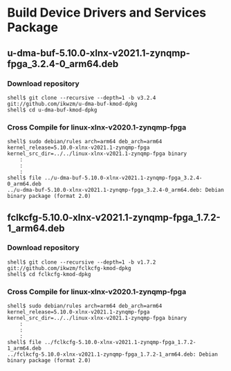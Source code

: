 Build Device Drivers and Services Package
====================================================================================

u-dma-buf-5.10.0-xlnx-v2021.1-zynqmp-fpga_3.2.4-0_arm64.deb
------------------------------------------------------------------------------------

### Download repository

```console
shell$ git clone --recursive --depth=1 -b v3.2.4 git://github.com/ikwzm/u-dma-buf-kmod-dpkg
shell$ cd u-dma-buf-kmod-dpkg
```

### Cross Compile for linux-xlnx-v2020.1-zynqmp-fpga

```console
shell$ sudo debian/rules arch=arm64 deb_arch=arm64 kernel_release=5.10.0-xlnx-v2021.1-zynqmp-fpga kernel_src_dir=../../linux-xlnx-v2021.1-zynqmp-fpga binary
    :
    :
    :
shell$ file ../u-dma-buf-5.10.0-xlnx-v2021.1-zynqmp-fpga_3.2.4-0_arm64.deb 
../u-dma-buf-5.10.0-xlnx-v2021.1-zynqmp-fpga_3.2.4-0_arm64.deb: Debian binary package (format 2.0)
```

fclkcfg-5.10.0-xlnx-v2021.1-zynqmp-fpga_1.7.2-1_arm64.deb
------------------------------------------------------------------------------------

### Download repository

```console
shell$ git clone --recursive --depth=1 -b v1.7.2 git://github.com/ikwzm/fclkcfg-kmod-dpkg
shell$ cd fclkcfg-kmod-dpkg
```

### Cross Compile for linux-xlnx-v2020.1-zynqmp-fpga

```console
shell$ sudo debian/rules arch=arm64 deb_arch=arm64 kernel_release=5.10.0-xlnx-v2021.1-zynqmp-fpga kernel_src_dir=../../linux-xlnx-v2021.1-zynqmp-fpga binary
    :
    :
    :
shell$ file ../fclkcfg-5.10.0-xlnx-v2021.1-zynqmp-fpga_1.7.2-1_arm64.deb 
../fclkcfg-5.10.0-xlnx-v2021.1-zynqmp-fpga_1.7.2-1_arm64.deb: Debian binary package (format 2.0)
```


